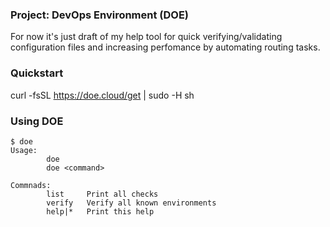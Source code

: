 ### Project: DevOps Environment (DOE)
For now it's just draft of my help tool for quick verifying/validating configuration files and increasing perfomance by automating routing tasks.

### Quickstart

curl -fsSL https://doe.cloud/get | sudo -H sh

### Using DOE
    $ doe
    Usage:  
	        doe
            doe <command>

    Commnads:
	        list     Print all checks
	        verify	 Verify all known environments
	        help|*	 Print this help
